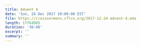 ```yaml
---
title: Advent 4
date: 'Sun, 24 Dec 2017 10:00:00 EST'
file: https://crosssermons.cflcn.org/2017-12-24-advent-4.m4a
length: 17764985
duration: '36:48'
excerpt: ''
summary: ''
---
```

